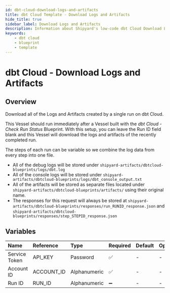 ```yaml
---
id: dbt-cloud-download-logs-and-artifacts
title: dbt Cloud Template - Download Logs and Artifacts
hide_title: true
sidebar_label: Download Logs and Artifacts
description: Information about Shipyard's low-code dbt Cloud Download Logs and Artifacts blueprint. Download the logs and artifacts of a specific dbt Cloud run for transfer to another location.
keywords:
    - dbt cloud
    - blueprint
    - template
---
```


# dbt Cloud - Download Logs and Artifacts

## Overview

Download all of the Logs and Artifacts created by a single run on dbt Cloud.

This Vessel should run immediately after a Vessel built with the _dbt Cloud - Check Run Status_ Blueprint. With this setup, you can leave the Run ID field blank and this Vessel will download the logs and artifacts of the recently completed run.

The steps of each run can be variable so we combine the log data from every step into one file.

- All of the debug logs will be stored under `shipyard-artifacts/dbtcloud-blueprints/logs/dbt.log`
- All of the console logs will be stored under `shipyard-artifacts/dbtcloud-blueprints/logs/dbt_console_output.txt`
- All of the artifacts will be stored as separate files located under `shipyard-artifacts/dbtcloud-blueprints/artifacts/` using their original name.
- The responses for this request will always be stored at `shipyard-artifacts/dbtcloud-blueprints/responses/run_RUNID_response.json` and  `shipyard-artifacts/dbtcloud-blueprints/responses/step_STEPID_response.json`



## Variables

| Name | Reference | Type | Required | Default | Options | Description |
|:---|:---|:---|:---|:---|:---|:---|
| Service Token | API_KEY | Password | :white_check_mark: | - | - | - |
| Account ID | ACCOUNT_ID | Alphanumeric | :white_check_mark: | - | - | - |
| Run ID | RUN_ID | Alphanumeric | :heavy_minus_sign: | - | - | - |


